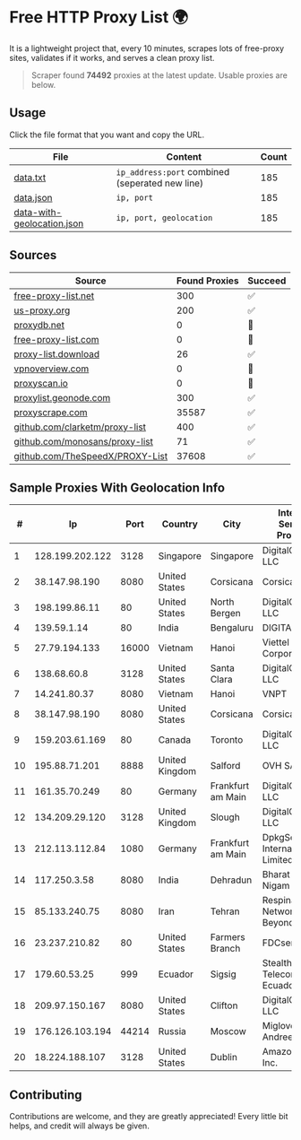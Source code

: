 
# Free HTTP Proxy List 🌍

It is a lightweight project that, every 10 minutes, scrapes lots of free-proxy sites, validates if it works, and serves a clean proxy list.


> Scraper found **74492** proxies at the latest update. Usable proxies are below.

## Usage

Click the file format that you want and copy the URL.


|File|Content|Count|
|----|-------|-----|
|[data.txt](https://raw.githubusercontent.com/themiralay/Proxy-List-World/master/data.txt)|`ip_address:port` combined (seperated new line)|185|
|[data.json](https://raw.githubusercontent.com/themiralay/Proxy-List-World/master/data.json)|`ip, port`|185|
|[data-with-geolocation.json](https://raw.githubusercontent.com/themiralay/Proxy-List-World/master/data-with-geolocation.json)|`ip, port, geolocation`|185|

## Sources

|Source|Found Proxies|Succeed|
|------|-------------|-------|
|[free-proxy-list.net](https://free-proxy-list.net)|300|✅|
|[us-proxy.org](https://www.us-proxy.org)|200|✅|
|[proxydb.net](http://proxydb.net)|0|🚫|
|[free-proxy-list.com](https://free-proxy-list.com/?page=&port=&type%5B%5D=http&type%5B%5D=https&up_time=0&search=Search)|0|🚫|
|[proxy-list.download](https://www.proxy-list.download/HTTP)|26|✅|
|[vpnoverview.com](https://vpnoverview.com/privacy/anonymous-browsing/free-proxy-servers)|0|🚫|
|[proxyscan.io](https://www.proxyscan.io)|0|🚫|
|[proxylist.geonode.com](https://proxylist.geonode.com/api/proxy-list?limit=300&page=1&sort_by=lastChecked&sort_type=desc&protocols=http,https)|300|✅|
|[proxyscrape.com](https://api.proxyscrape.com/v2/?request=displayproxies&protocol=http&timeout=10000&country=all&ssl=all&anonymity=all)|35587|✅|
|[github.com/clarketm/proxy-list](https://raw.githubusercontent.com/clarketm/proxy-list/master/proxy-list-raw.txt)|400|✅|
|[github.com/monosans/proxy-list](https://raw.githubusercontent.com/monosans/proxy-list/main/proxies/http.txt)|71|✅|
|[github.com/TheSpeedX/PROXY-List](https://raw.githubusercontent.com/TheSpeedX/PROXY-List/master/http.txt)|37608|✅|


## Sample Proxies With Geolocation Info

|#|Ip|Port|Country|City|Internet Service Provider|
|-|--|----|-------|----|-------------------------|
|1|128.199.202.122|3128|Singapore|Singapore|DigitalOcean, LLC|
|2|38.147.98.190|8080|United States|Corsicana|Corsicana ISD|
|3|198.199.86.11|80|United States|North Bergen|DigitalOcean, LLC|
|4|139.59.1.14|80|India|Bengaluru|DIGITALOCEAN|
|5|27.79.194.133|16000|Vietnam|Hanoi|Viettel Corporation|
|6|138.68.60.8|3128|United States|Santa Clara|DigitalOcean, LLC|
|7|14.241.80.37|8080|Vietnam|Hanoi|VNPT|
|8|38.147.98.190|8080|United States|Corsicana|Corsicana ISD|
|9|159.203.61.169|80|Canada|Toronto|DigitalOcean, LLC|
|10|195.88.71.201|8888|United Kingdom|Salford|OVH SAS|
|11|161.35.70.249|80|Germany|Frankfurt am Main|DigitalOcean, LLC|
|12|134.209.29.120|3128|United Kingdom|Slough|DigitalOcean, LLC|
|13|212.113.112.84|1080|Germany|Frankfurt am Main|DpkgSoft International Limited|
|14|117.250.3.58|8080|India|Dehradun|Bharat Sanchar Nigam Ltd|
|15|85.133.240.75|8080|Iran|Tehran|Respina Networks & Beyond PJSC|
|16|23.237.210.82|80|United States|Farmers Branch|FDCservers.net|
|17|179.60.53.25|999|Ecuador|Sigsig|Stealth Telecom del Ecuador|
|18|209.97.150.167|8080|United States|Clifton|DigitalOcean, LLC|
|19|176.126.103.194|44214|Russia|Moscow|Miglovets Egor Andreevich|
|20|18.224.188.107|3128|United States|Dublin|Amazon.com, Inc.|



## Contributing

Contributions are welcome, and they are greatly appreciated! Every
little bit helps, and credit will always be given.

